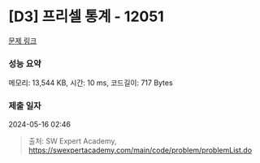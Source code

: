 # [D3] 프리셀 통계 - 12051 

[문제 링크](https://swexpertacademy.com/main/code/problem/problemDetail.do?contestProbId=AXmwMidaSLIDFARX) 

### 성능 요약

메모리: 13,544 KB, 시간: 10 ms, 코드길이: 717 Bytes

### 제출 일자

2024-05-16 02:46



> 출처: SW Expert Academy, https://swexpertacademy.com/main/code/problem/problemList.do